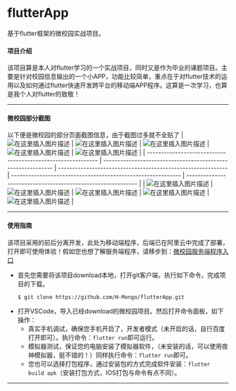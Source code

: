 # flutterApp
基于flutter框架的微校园实战项目。

#### 项目介绍
该项目算是本人对flutter学习的一个实战项目，同时又是作为毕业的课题项目。主要是针对校园信息输出的一个小APP，功能比较简单，重点在于对flutter技术的运用以及如何通过flutter快速开发跨平台的移动端APP程序。这算是一次学习，也算是我个人对flutter的致敬！
***
#### 微校园部分截图
以下便是微校园的部分页面截图信息，由于截图过多就不全贴了
| ![在这里插入图片描述](https://img-blog.csdnimg.cn/20200606121029453.jpg?x-oss-process=image/watermark,type_ZmFuZ3poZW5naGVpdGk,shadow_10,text_aHR0cHM6Ly9ibG9nLmNzZG4ubmV0L3FxXzQxNDM4MjIz,size_16,color_FFFFFF,t_70#pic_center) | ![在这里插入图片描述](https://img-blog.csdnimg.cn/20200606121105159.jpg?x-oss-process=image/watermark,type_ZmFuZ3poZW5naGVpdGk,shadow_10,text_aHR0cHM6Ly9ibG9nLmNzZG4ubmV0L3FxXzQxNDM4MjIz,size_16,color_FFFFFF,t_70#pic_center) | ![在这里插入图片描述](https://img-blog.csdnimg.cn/20200606121202200.jpg?x-oss-process=image/watermark,type_ZmFuZ3poZW5naGVpdGk,shadow_10,text_aHR0cHM6Ly9ibG9nLmNzZG4ubmV0L3FxXzQxNDM4MjIz,size_16,color_FFFFFF,t_70#pic_center) | ![在这里插入图片描述](https://img-blog.csdnimg.cn/2020060612133714.jpg?x-oss-process=image/watermark,type_ZmFuZ3poZW5naGVpdGk,shadow_10,text_aHR0cHM6Ly9ibG9nLmNzZG4ubmV0L3FxXzQxNDM4MjIz,size_16,color_FFFFFF,t_70#pic_center) | ![在这里插入图片描述](https://img-blog.csdnimg.cn/20200606121620121.jpg?x-oss-process=image/watermark,type_ZmFuZ3poZW5naGVpdGk,shadow_10,text_aHR0cHM6Ly9ibG9nLmNzZG4ubmV0L3FxXzQxNDM4MjIz,size_16,color_FFFFFF,t_70#pic_center) |
| ------------------------------------------------------------ | ------------------------------------------------------------ | ------------------------------------------------------------ | ------------------------------------------------------------ | ------------------------------------------------------------ |
| ![在这里插入图片描述](https://img-blog.csdnimg.cn/2020060612185828.jpg?x-oss-process=image/watermark,type_ZmFuZ3poZW5naGVpdGk,shadow_10,text_aHR0cHM6Ly9ibG9nLmNzZG4ubmV0L3FxXzQxNDM4MjIz,size_16,color_FFFFFF,t_70#pic_center) | ![在这里插入图片描述](https://img-blog.csdnimg.cn/20200606121923599.jpg?x-oss-process=image/watermark,type_ZmFuZ3poZW5naGVpdGk,shadow_10,text_aHR0cHM6Ly9ibG9nLmNzZG4ubmV0L3FxXzQxNDM4MjIz,size_16,color_FFFFFF,t_70#pic_center) | ![在这里插入图片描述](https://img-blog.csdnimg.cn/20200606122000273.jpg?x-oss-process=image/watermark,type_ZmFuZ3poZW5naGVpdGk,shadow_10,text_aHR0cHM6Ly9ibG9nLmNzZG4ubmV0L3FxXzQxNDM4MjIz,size_16,color_FFFFFF,t_70#pic_center) | ![在这里插入图片描述](https://img-blog.csdnimg.cn/2020060612205462.jpg?x-oss-process=image/watermark,type_ZmFuZ3poZW5naGVpdGk,shadow_10,text_aHR0cHM6Ly9ibG9nLmNzZG4ubmV0L3FxXzQxNDM4MjIz,size_16,color_FFFFFF,t_70#pic_center) | ![在这里插入图片描述](https://img-blog.csdnimg.cn/20200606122343163.jpg?x-oss-process=image/watermark,type_ZmFuZ3poZW5naGVpdGk,shadow_10,text_aHR0cHM6Ly9ibG9nLmNzZG4ubmV0L3FxXzQxNDM4MjIz,size_16,color_FFFFFF,t_70#pic_center) |
***
#### 使用指南
该项目采用的前后分离开发，此处为移动端程序，后端已在阿里云中完成了部署，打开即可使用体验！假如您也想了解服务端程序，请移步到：[微校园服务端程序入口](https://github.com/H-Mongo/flutterAppServer)
- 首先您需要将该项目download本地，打开git客户端，执行如下命令，完成项目的下载。
  ```git
  $ git clone https://github.com/H-Mongo/flutterApp.git
  ```
- 打开VSCode，导入已经download的微校园项目。然后打开命令面板，如下操作：
  * 真实手机调试，确保您手机开启了，开发者模式（未开启的话，自行百度打开即可）。执行命令：`flutter run`即可运行。
  * 模拟器测试，保证您的电脑安装了模拟器软件，（未安装的话，可以使用夜神模拟器，挺不错的！）同样执行命令：`flutter run`即可。
  * 您也可以选择打包程序，通过安装包的方式完成软件安装：`flutter build apk`（安装打包方式，IOS打包与命令有点不同）。

***